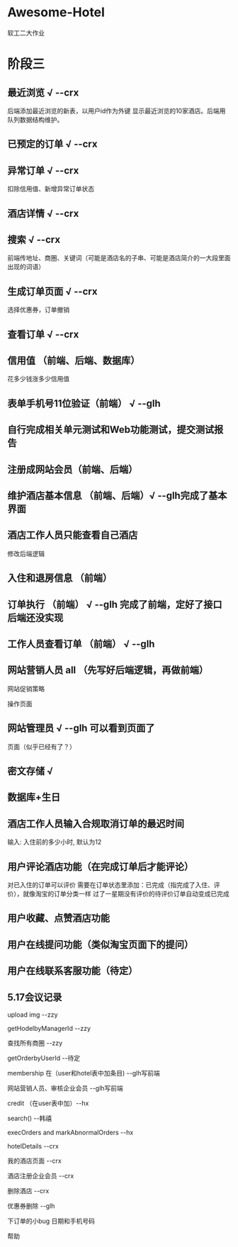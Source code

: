 # Awesome-Hotel

软工二大作业

# 阶段三

## 最近浏览 √ --crx

后端添加最近浏览的新表，以用户id作为外键
显示最近浏览的10家酒店。后端用队列数据结构维护。

## 已预定的订单 √ --crx

## 异常订单 √ --crx

扣除信用值、新增异常订单状态

## 酒店详情 √ --crx

## 搜索 √ --crx

前端传地址、商圈、关键词（可能是酒店名的子串、可能是酒店简介的一大段里面出现的词语）

## 生成订单页面 √ --crx

选择优惠券，订单撤销

## 查看订单 √ --crx

## 信用值 （前端、后端、数据库） 

花多少钱涨多少信用值

## 表单手机号11位验证（前端） √ --glh

## 自行完成相关单元测试和Web功能测试，提交测试报告

## 注册成网站会员（前端、后端）

## 维护酒店基本信息 （前端、后端）√ --glh完成了基本界面

## 酒店工作人员只能查看自己酒店

修改后端逻辑

## 入住和退房信息 （前端）

## 订单执行 （前端） √ --glh 完成了前端，定好了接口后端还没实现

## 工作人员查看订单 （前端） √ --glh

## 网站营销人员 all （先写好后端逻辑，再做前端）

网站促销策略

操作页面

## 网站管理员 √ --glh 可以看到页面了

页面（似乎已经有了？）

## 密文存储  √

## 数据库+生日

## 酒店工作人员输入合规取消订单的最迟时间

输入: 入住前的多少小时, 默认为12

## 用户评论酒店功能（在完成订单后才能评论）

对已入住的订单可以评价
需要在订单状态里添加：已完成（指完成了入住、评价），就像淘宝的订单分类一样
过了一星期没有评价的待评价订单自动变成已完成

## 用户收藏、点赞酒店功能

## 用户在线提问功能（类似淘宝页面下的提问）

## 用户在线联系客服功能（待定）

## 5.17会议记录

upload img --zzy
    
getHodelbyManagerId --zzy

查找所有商圈 --zzy

getOrderbyUserId --待定

membership 在（user和hotel表中加条目) --glh写前端

网站营销人员、审核企业会员 --glh写前端

credit （在user表中加）--hx

search() --韩禧

execOrders and markAbnormalOrders --hx

hotelDetails --crx

我的酒店页面 --crx

酒店注册企业会员 --crx

删除酒店 --crx

优惠券删除 --glh

下订单的小bug 日期和手机号码

帮助